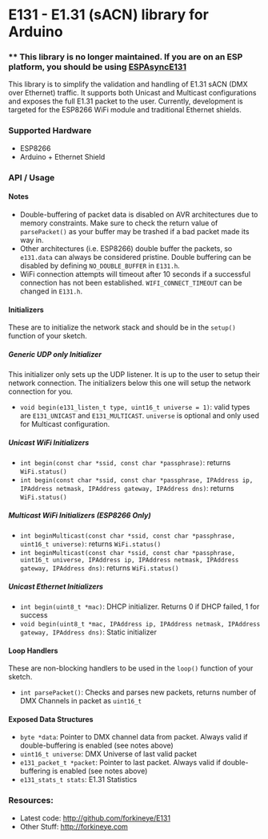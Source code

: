 
E131 - E1.31 (sACN) library for Arduino
=======================================

###  ** This library is no longer maintained. If you are on an ESP platform, you should be using [ESPAsyncE131](https://github.com/forkineye/ESPAsyncE131)

This library is to simplify the validation and handling of E1.31 sACN (DMX over Ethernet) traffic.  It supports both Unicast and Multicast configurations and exposes the full E1.31 packet to the user.  Currently, development is targeted for the ESP8266 WiFi module and traditional Ethernet shields.  

### Supported Hardware
- ESP8266
- Arduino + Ethernet Shield

### API / Usage
#### Notes
- Double-buffering of packet data is disabled on AVR architectures due to memory constraints.  Make sure to check the return value of ```parsePacket()``` as your buffer may be trashed if a bad packet made its way in.
- Other architectures (i.e. ESP8266) double buffer the packets, so ```e131.data``` can always be considered pristine.  Double buffering can be disabled by defining ```NO_DOUBLE_BUFFER``` in ```E131.h```.
- WiFi connection attempts will timeout after 10 seconds if a successful connection has not been established.  ```WIFI_CONNECT_TIMEOUT``` can be changed in ```E131.h```.

#### Initializers
These are to initialize the network stack and should be in the ```setup()``` function of your sketch.

##### Generic UDP only Initializer
This initializer only sets up the UDP listener.  It is up to the user to setup their network connection.  The initializers below this one will setup the network connection for you.
- ```void begin(e131_listen_t type, uint16_t universe = 1)```: valid types are ```E131_UNICAST``` and ```E131_MULTICAST```.  ```universe``` is optional and only used for Multicast configuration.

##### Unicast WiFi Initializers
- ```int begin(const char *ssid, const char *passphrase)```: returns ```WiFi.status()```
- ```int begin(const char *ssid, const char *passphrase, IPAddress ip, IPAddress netmask, IPAddress gateway, IPAddress dns)```: returns ```WiFi.status()```

##### Multicast WiFi Initializers (ESP8266 Only)
- ```int beginMulticast(const char *ssid, const char *passphrase, uint16_t universe)```: returns ```WiFi.status()```
- ```int beginMulticast(const char *ssid, const char *passphrase, uint16_t universe, IPAddress ip, IPAddress netmask, IPAddress gateway, IPAddress dns)```: returns ```WiFi.status()```

##### Unicast Ethernet Initializers
- ```int begin(uint8_t *mac)```: DHCP initializer. Returns 0 if DHCP failed, 1 for success
- ```void begin(uint8_t *mac, IPAddress ip, IPAddress netmask, IPAddress gateway, IPAddress dns)```: Static initializer

#### Loop Handlers
These are non-blocking handlers to be used in the ```loop()``` function of your sketch.
- ```int parsePacket()```: Checks and parses new packets, returns number of DMX Channels in packet as ```uint16_t```

#### Exposed Data Structures
- ```byte *data```: Pointer to DMX channel data from packet.  Always valid if double-buffering is enabled (see notes above)
- ```uint16_t universe```: DMX Universe of last valid packet
- ```e131_packet_t *packet```: Pointer to last packet. Always valid if double-buffering is enabled (see notes above)
- ```e131_stats_t stats```: E1.31 Statistics

### Resources:
- Latest code: http://github.com/forkineye/E131
- Other Stuff: http://forkineye.com
